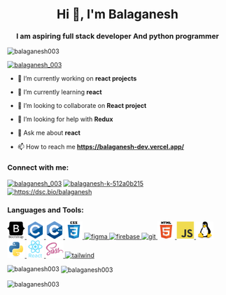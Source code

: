 <h1 align="center">Hi 👋, I'm Balaganesh</h1>
<h3 align="center">I am aspiring full stack developer And python programmer</h3>

<p align="left"> <img src="https://komarev.com/ghpvc/?username=balaganesh003&label=Profile%20views&color=0e75b6&style=flat" alt="balaganesh003" /> </p>

<p align="left"> <a href="https://twitter.com/balaganesh_003" target="blank"><img src="https://img.shields.io/twitter/follow/balaganesh_003?logo=twitter&style=for-the-badge" alt="balaganesh_003" /></a> </p>

- 🔭 I’m currently working on **react projects**

- 🌱 I’m currently learning **react**

- 👯 I’m looking to collaborate on **React project**

- 🤝 I’m looking for help with **Redux**

- 💬 Ask me about **react**

- 📫 How to reach me **https://balaganesh-dev.vercel.app/**

<h3 align="left">Connect with me:</h3>
<p align="left">
<a href="https://twitter.com/balaganesh_003" target="blank"><img align="center" src="https://raw.githubusercontent.com/rahuldkjain/github-profile-readme-generator/master/src/images/icons/Social/twitter.svg" alt="balaganesh_003" height="30" width="40" /></a>
<a href="https://linkedin.com/in/balaganesh-k-512a0b215" target="blank"><img align="center" src="https://raw.githubusercontent.com/rahuldkjain/github-profile-readme-generator/master/src/images/icons/Social/linked-in-alt.svg" alt="balaganesh-k-512a0b215" height="30" width="40" /></a>
<a href="https://discord.gg/https://dsc.bio/balaganesh" target="blank"><img align="center" src="https://raw.githubusercontent.com/rahuldkjain/github-profile-readme-generator/master/src/images/icons/Social/discord.svg" alt="https://dsc.bio/balaganesh" height="30" width="40" /></a>
</p>

<h3 align="left">Languages and Tools:</h3>
<p align="left"> <a href="https://getbootstrap.com" target="_blank" rel="noreferrer"> <img src="https://raw.githubusercontent.com/devicons/devicon/master/icons/bootstrap/bootstrap-plain-wordmark.svg" alt="bootstrap" width="40" height="40"/> </a> <a href="https://www.cprogramming.com/" target="_blank" rel="noreferrer"> <img src="https://raw.githubusercontent.com/devicons/devicon/master/icons/c/c-original.svg" alt="c" width="40" height="40"/> </a> <a href="https://www.w3schools.com/cpp/" target="_blank" rel="noreferrer"> <img src="https://raw.githubusercontent.com/devicons/devicon/master/icons/cplusplus/cplusplus-original.svg" alt="cplusplus" width="40" height="40"/> </a> <a href="https://www.w3schools.com/css/" target="_blank" rel="noreferrer"> <img src="https://raw.githubusercontent.com/devicons/devicon/master/icons/css3/css3-original-wordmark.svg" alt="css3" width="40" height="40"/> </a> <a href="https://www.figma.com/" target="_blank" rel="noreferrer"> <img src="https://www.vectorlogo.zone/logos/figma/figma-icon.svg" alt="figma" width="40" height="40"/> </a> <a href="https://firebase.google.com/" target="_blank" rel="noreferrer"> <img src="https://www.vectorlogo.zone/logos/firebase/firebase-icon.svg" alt="firebase" width="40" height="40"/> </a> <a href="https://git-scm.com/" target="_blank" rel="noreferrer"> <img src="https://www.vectorlogo.zone/logos/git-scm/git-scm-icon.svg" alt="git" width="40" height="40"/> </a> <a href="https://www.w3.org/html/" target="_blank" rel="noreferrer"> <img src="https://raw.githubusercontent.com/devicons/devicon/master/icons/html5/html5-original-wordmark.svg" alt="html5" width="40" height="40"/> </a> <a href="https://developer.mozilla.org/en-US/docs/Web/JavaScript" target="_blank" rel="noreferrer"> <img src="https://raw.githubusercontent.com/devicons/devicon/master/icons/javascript/javascript-original.svg" alt="javascript" width="40" height="40"/> </a> <a href="https://www.linux.org/" target="_blank" rel="noreferrer"> <img src="https://raw.githubusercontent.com/devicons/devicon/master/icons/linux/linux-original.svg" alt="linux" width="40" height="40"/> </a> <a href="https://www.python.org" target="_blank" rel="noreferrer"> <img src="https://raw.githubusercontent.com/devicons/devicon/master/icons/python/python-original.svg" alt="python" width="40" height="40"/> </a> <a href="https://reactjs.org/" target="_blank" rel="noreferrer"> <img src="https://raw.githubusercontent.com/devicons/devicon/master/icons/react/react-original-wordmark.svg" alt="react" width="40" height="40"/> </a> <a href="https://sass-lang.com" target="_blank" rel="noreferrer"> <img src="https://raw.githubusercontent.com/devicons/devicon/master/icons/sass/sass-original.svg" alt="sass" width="40" height="40"/> </a> <a href="https://tailwindcss.com/" target="_blank" rel="noreferrer"> <img src="https://www.vectorlogo.zone/logos/tailwindcss/tailwindcss-icon.svg" alt="tailwind" width="40" height="40"/> </a> </p>

<p><img align="left" src="https://github-readme-stats.vercel.app/api/top-langs?username=balaganesh003&show_icons=true&locale=en&layout=compact" alt="balaganesh003" /></p>

<p>&nbsp;<img align="center" src="https://github-readme-stats.vercel.app/api?username=balaganesh003&show_icons=true&locale=en" alt="balaganesh003" /></p>

<p><img align="center" src="https://github-readme-streak-stats.herokuapp.com/?user=balaganesh003&" alt="balaganesh003" /></p>
